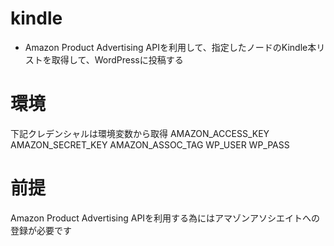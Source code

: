 # kindle

- Amazon Product Advertising APIを利用して、指定したノードのKindle本リストを取得して、WordPressに投稿する

# 環境
下記クレデンシャルは環境変数から取得
AMAZON_ACCESS_KEY
AMAZON_SECRET_KEY
AMAZON_ASSOC_TAG
WP_USER
WP_PASS

# 前提
Amazon Product Advertising APIを利用する為にはアマゾンアソシエイトへの登録が必要です
